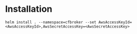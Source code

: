 # Installation

`helm install . --namespace=cfbroker --set AwsAccessKeyId=<AwsAccessKeyId>,AwsSecretAccessKey=<AwsSecretAccessKey>`
